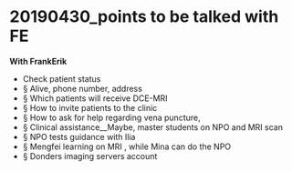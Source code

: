 # 20190430\_points to be talked with FE



 **With FrankErik**             

* Check patient status 
* §  Alive, phone number, address
* §  Which patients will receive DCE-MRI
* §  How to invite patients to the clinic
* §  How to ask for help regarding vena puncture,
* §  Clinical assistance\_\_Maybe, master students on NPO and MRI scan
* §  NPO tests guidance with Ilia
* §  Mengfei learning on MRI , while Mina can do the NPO
* §  Donders imaging servers account


